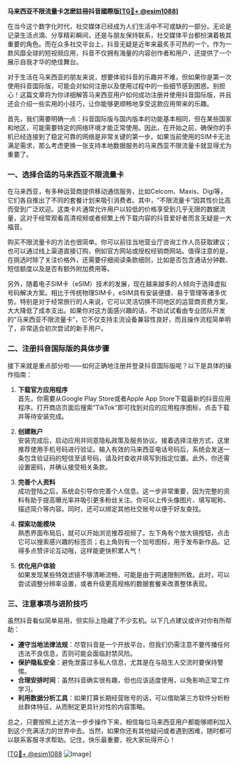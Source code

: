 **马来西亚不限流量卡怎麽註冊抖音國際版[[TG💪+ @esim1088](https://t.me/s/esim1088)]**

在当今这个数字化时代，社交媒体已经成为人们生活中不可或缺的一部分。无论是记录生活点滴、分享精彩瞬间，还是与朋友保持联系，社交媒体平台都扮演着极其重要的角色。而在众多社交平台上，抖音无疑是近年来最炙手可热的一个。作为一款风靡全球的短视频应用，抖音不仅拥有海量的内容创作者和用户，还提供了一个展示自我才华的绝佳舞台。

对于生活在马来西亚的朋友来说，想要体验抖音的乐趣并不难，但如果你是第一次使用抖音国际版，可能会对如何注册以及使用过程中的一些细节感到困惑。别担心！这篇文章将为你详细解答马来西亚用户如何成功注册并使用抖音国际版，并且还会介绍一些实用的小技巧，让你能够更顺畅地享受这款应用带来的乐趣。

首先，我们需要明确一点：抖音国际版与国内版本的功能基本相同，但在某些国家和地区，可能需要特定的网络环境才能正常使用。因此，在开始之前，确保你的手机已经连接到了稳定可靠的网络是非常关键的第一步。如果当前使用的SIM卡无法满足需求，那么考虑更换一张支持本地数据服务的马来西亚不限流量卡就显得尤为重要了。

### 一、选择合适的马来西亚不限流量卡

在马来西亚，有多种运营商提供移动通信服务，比如Celcom、Maxis、Digi等，它们各自推出了不同的套餐计划来吸引消费者。其中，“不限流量卡”因其性价比高而受到广泛欢迎。这类卡片通常允许用户以较低的价格享受到几乎无限的数据流量，这对于经常观看高清视频或者频繁上传下载内容的抖音爱好者而言无疑是一大福音。

购买不限流量卡的方法也很简单。你可以前往当地营业厅咨询工作人员获取建议；也可以通过线上渠道直接订购，例如官方网站或授权经销商网站。值得注意的是，在挑选时除了关注价格外，还需要仔细阅读条款细则，比如是否包含通话分钟数、短信额度以及是否有额外附加费用等。

另外，随着电子SIM卡（eSIM）技术的发展，现在越来越多的人倾向于选择虚拟号码解决方案。相比于传统物理SIM卡，eSIM具有安装便捷、易于管理等诸多优势。特别是对于经常旅行的人来说，它可以灵活切换不同地区的运营商资费方案，大大降低了成本支出。如果你对这方面感兴趣的话，不妨试试看由专业团队开发的“马来西亚不限流量卡”，它不仅支持主流设备兼容性良好，而且操作流程简单明了，非常适合初次尝试的新手用户。

### 二、注册抖音国际版的具体步骤

接下来就是重点部分啦——如何正确地注册并登录抖音国际版呢？以下是具体的操作指南：

1. **下载官方应用程序**  
   首先，你需要从Google Play Store或者Apple App Store下载最新的抖音应用程序。打开商店页面后搜索“TikTok”即可找到对应的应用程序图标，点击下载并等待安装完成。

2. **创建账户**  
   安装完成后，启动应用并同意隐私政策及服务协议。接着选择注册方式，这里推荐使用手机号码进行验证。输入有效的马来西亚电话号码后，系统会发送一条包含验证码的短信至该号码，请及时查收并填写到指定位置。此外，你还需设置密码，并确认接受相关条款。

3. **完善个人资料**  
   成功登陆之后，系统会引导你完善个人信息。这一步非常重要，因为完整的资料有助于提高曝光率并吸引更多粉丝关注。你可以上传头像图片、填写昵称、描述简介等内容。同时，还可以绑定其他社交账号以便于好友查找。

4. **探索功能模块**  
   熟悉界面布局后，就可以开始浏览推荐视频了。左下角有个放大镜按钮，点击它可以搜索感兴趣的标签页；右上角则有一个加号图标，用于发布新作品。记得多点赞评论互动哦，这样能更快积累人气！

5. **优化用户体验**  
   如果发现某些特效滤镜不够清晰流畅，可能是由于网速限制所致。此时，可以尝试调整分辨率设置，或者升级更高规格的数据套餐来改善整体表现。

### 三、注意事项与进阶技巧

虽然抖音看似简单易用，但实际上隐藏了不少玄机。以下几点建议或许对你有所帮助：

- **遵守当地法律法规**：尽管抖音是一个开放平台，但我们仍需注意不要传播任何违法不良信息，否则可能会面临封禁风险。
- **保护隐私安全**：避免泄露过多私人信息，尤其是在与陌生人交流时要保持警惕。
- **合理安排时间**：虽然抖音确实很有趣，但也应该适度使用，以免影响正常工作学习。
- **利用数据分析工具**：如果打算长期经营账号的话，可以借助第三方软件分析粉丝群体特征，从而制定更具针对性的内容策略。

总之，只要按照上述方法一步步操作下来，相信每位马来西亚用户都能够顺利加入到这个充满活力的世界中去。当然，如果你还有其他疑问或者遇到困难，随时都可以联系客服寻求帮助。记住，快乐最重要，祝大家玩得开心！

[[TG💪+ @esim1088](https://t.me/s/esim1088) ![Image](https://i.postimg.cc/4NQfJmqS/Snipaste-2025-05-13-00-14-12.png)]
